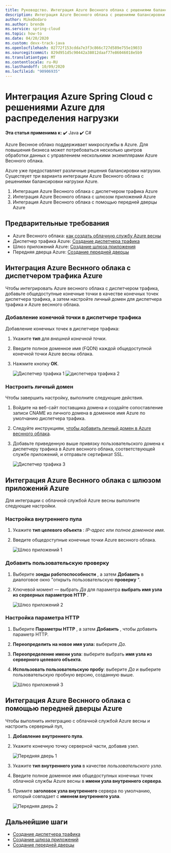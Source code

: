 ```yaml
---
title: Руководство. Интеграция Azure Веснного облака с решениями балансировки нагрузки Azure
description: Интеграция Azure Веснного облака с решениями балансировки нагрузки Azure
author: MikeDodaro
ms.author: brendm
ms.service: spring-cloud
ms.topic: how-to
ms.date: 04/20/2020
ms.custom: devx-track-java
ms.openlocfilehash: 02772f153cdda7e3f3c866c727d589e755e19033
ms.sourcegitcommit: 829d951d5c90442a38012daaf77e86046018e5b9
ms.translationtype: MT
ms.contentlocale: ru-RU
ms.lasthandoff: 10/09/2020
ms.locfileid: "90906935"
---
```

# <a name="integrate-azure-spring-cloud-with-azure-load-balance-solutions"></a>Интеграция Azure Spring Cloud с решениями Azure для распределения нагрузки

**Эта статья применима к:** ✔️ Java ✔️ C#

Azure Веснное облако поддерживает микрослужбы в Azure.  Для повышения бизнеса может потребоваться несколько центров обработки данных с управлением несколькими экземплярами Azure Веснного облака.

Azure уже предоставляет различные решения балансировки нагрузки. Существует три варианта интеграции Azure Веснного облака с решениями балансировки нагрузки Azure.

1.  Интеграция Azure Веснного облака с диспетчером трафика Azure
2.  Интеграция Azure Веснного облака с шлюзом приложений Azure
3.  Интеграция Azure Веснного облака с помощью передней дверцы Azure

## <a name="prerequisites"></a>Предварительные требования

* Azure Веснного облака: [как создать облачную службу Azure весны](https://docs.microsoft.com/azure/spring-cloud/spring-cloud-quickstart)
* Диспетчер трафика Azure: [Создание диспетчера трафика](https://docs.microsoft.com/azure/traffic-manager/quickstart-create-traffic-manager-profile/)
* Шлюз приложений Azure: [Создание шлюза приложения](https://docs.microsoft.com/azure/application-gateway/quick-create-portal)
* Передняя дверца Azure: [Создание передней дверцы](https://docs.microsoft.com/azure/frontdoor/quickstart-create-front-door)

## <a name="integrate-azure-spring-cloud-with-azure-traffic-manager"></a>Интеграция Azure Веснного облака с диспетчером трафика Azure

Чтобы интегрировать Azure веснного облака с диспетчером трафика, добавьте общедоступные конечные точки в качестве конечных точек диспетчера трафика, а затем настройте личный домен для диспетчера трафика и Azure веснного облака.

### <a name="add-endpoint-in-traffic-manager"></a>Добавление конечной точки в диспетчере трафика
Добавление конечных точек в диспетчере трафика:
1.  Укажите **тип** для *внешней конечной точки*.
1.  Введите полное доменное имя (FQDN) каждой общедоступной конечной точки Azure весны облака.
1. Нажмите кнопку **ОК**.

    ![Диспетчер трафика 1 ](media/spring-cloud-load-balancers/traffic-manager-1.png) ![ диспетчера трафика 2](media/spring-cloud-load-balancers/traffic-manager-2.png)

### <a name="configure-custom-domain"></a>Настроить личный домен
Чтобы завершить настройку, выполните следующие действия.
1.  Войдите на веб-сайт поставщика домена и создайте сопоставление записи CNAME из личного домена в доменное имя Azure по умолчанию диспетчера трафика.
1.  Следуйте инструкциям, [чтобы добавить личный домен в Azure веснного облака](spring-cloud-tutorial-custom-domain.md).
1. Добавьте приведенную выше привязку пользовательского домена к диспетчеру трафика в Azure веснного облака, соответствующей службе приложений, и отправьте сертификат SSL.

    ![Диспетчер трафика 3](media/spring-cloud-load-balancers/traffic-manager-3.png)

## <a name="integrate-azure-spring-cloud-with-azure-app-gateway"></a>Интеграция Azure Веснного облака с шлюзом приложений Azure

Для интеграции с облачной службой Azure весны выполните следующие настройки.

### <a name="configure-backend-pool"></a>Настройка внутреннего пула
1. Укажите **тип целевого объекта** : *IP-адрес* или *полное доменное имя*.
1. Введите общедоступные конечные точки Azure веснного облака.

    ![Шлюз приложений 1](media/spring-cloud-load-balancers/app-gateway-1.png)

### <a name="add-custom-probe"></a>Добавить пользовательскую проверку
1. Выберите **зонды работоспособности** , а затем **Добавить** в диалоговое окно "открыть пользовательскую **проверку** ". 
1. Ключевой момент — выбрать *Да* для параметра **выбрать имя узла из серверных параметров HTTP** .

    ![Шлюз приложений 2](media/spring-cloud-load-balancers/app-gateway-2.png)

### <a name="configure-http-setting"></a>Настройка параметра HTTP
1.  Выберите **Параметры HTTP** , а затем **Добавить** , чтобы добавить параметр HTTP.
1.  **Переопределить на новое имя узла:** выберите *Да*.
1.  **Переопределение имени узла**: выберите выбрать **имя узла из серверного целевого объекта**.
1.  **Использовать пользовательскую пробу**: выберите *Да* и выберите пользовательскую пробную версию, созданную выше.

    ![Шлюз приложений 3](media/spring-cloud-load-balancers/app-gateway-3.png)

## <a name="integrate-azure-spring-cloud-with-azure-front-door"></a>Интеграция Azure Веснного облака с помощью передней дверцы Azure

Чтобы выполнить интеграцию с облачной службой Azure весны и настроить серверный пул, 
1. **Добавление внутреннего пула**.
1. Укажите конечную точку серверной части, добавив узел.

    ![Передняя дверь 1](media/spring-cloud-load-balancers/front-door-1.png)

1.  Укажите **тип внутреннего узла** в качестве *пользовательского узла*.
1.  Введите полное доменное имя общедоступных конечных точек облачной службы Azure весны в **имени узла внутреннего сервера**.
1.  Примите **заголовок узла внутреннего** сервера по умолчанию, который совпадает с **именем внутреннего узла**.

    ![Передняя дверь 2](media/spring-cloud-load-balancers/front-door-2.png)

## <a name="next-steps"></a>Дальнейшие шаги
* [Создание диспетчера трафика](https://docs.microsoft.com/azure/traffic-manager/quickstart-create-traffic-manager-profile/)
* [Создание шлюза приложений](https://docs.microsoft.com/azure/application-gateway/quick-create-portal)
* [Создание передней дверцы](https://docs.microsoft.com/azure/frontdoor/quickstart-create-front-door)
